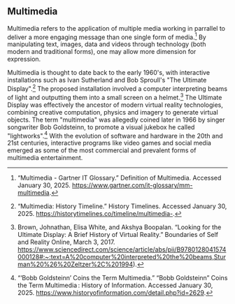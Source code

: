 ## Multimedia

Multimedia refers to the application of multiple media working in parrallel to deliver a more engaging message than one single form of media.[^gartner31multimedia] By manipulating text, images, 
data and videos through technology (both modern and traditional forms), one may allow more dimension for expression.

Multimedia is thought to date back to the early 1960's, with interactive installations such as Ivan Sutherland and Bob Sproull's "The Ultimate Display".[^history30ultimate] The proposed installation involved a computer interpreting beams of light and outputting them into a small screen on a helmet.[^brown17virtual] 
The Ultimate Display was effectively the ancestor of modern virtual reality technologies, combining creative computation, physics and imagery to generate virtual objects. The term "multimedia" was allegedly coined later in 1966 by singer songwriter Bob Goldsteinn,
to promote a visual jukebox he called "lightworks".[^information30coins] With the evolution of software and hardware in the 20th and 21st centuries, interactive programs like video games and social media emerged as some of the most commercial and prevalent forms of multimedia entertainment.

[^gartner31multimedia]: “Multimedia - Gartner IT Glossary.” Definition of Multimedia. Accessed January 30, 2025. https://www.gartner.com/it-glossary/mm-multimedia. 

[^history30ultimate]: “Multimedia: History Timeline.” History Timelines. Accessed January 30, 2025. https://historytimelines.co/timeline/multimedia-. 

[^brown17virtual]: Brown, Johnathan, Elisa White, and Akshya Boopalan. “Looking for the Ultimate Display: A Brief History of Virtual Reality.” Boundaries of Self and Reality Online, March 3, 2017. https://www.sciencedirect.com/science/article/abs/pii/B9780128041574000128#:~:text=A%20computer%20interpreted%20the%20beams,Sturman%20%26%20Zeltzer%2C%201994).

[^information30coins]: “‘Bobb Goldsteinn’ Coins the Term Multimedia.” “Bobb Goldsteinn” Coins the Term Multimedia : History of Information. Accessed January 30, 2025. https://www.historyofinformation.com/detail.php?id=2629. 
